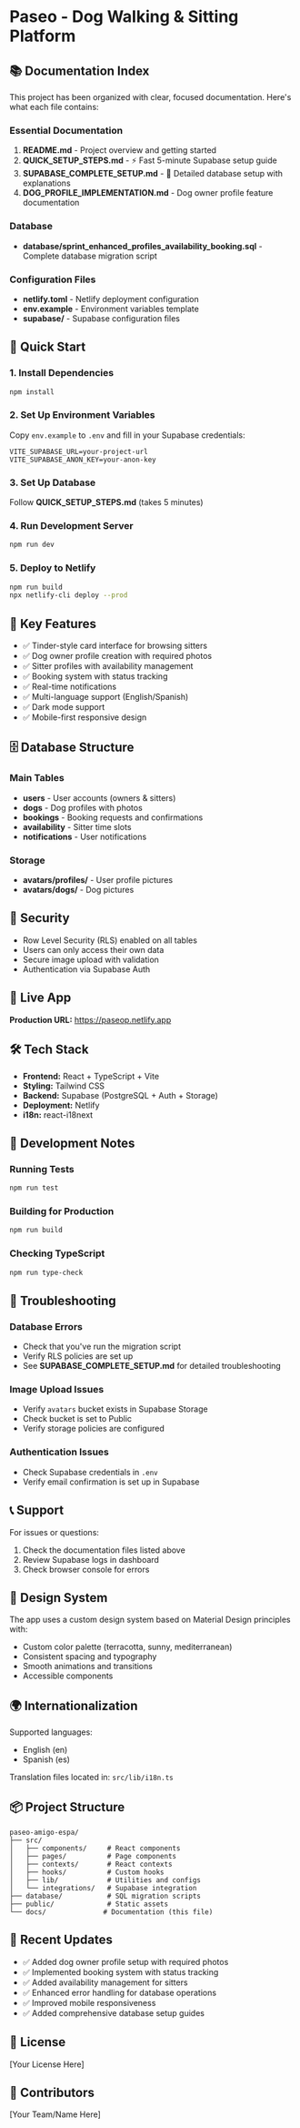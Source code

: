 # Paseo - Dog Walking & Sitting Platform

## 📚 Documentation Index

This project has been organized with clear, focused documentation. Here's what each file contains:

### Essential Documentation

1. **README.md** - Project overview and getting started
2. **QUICK_SETUP_STEPS.md** - ⚡ Fast 5-minute Supabase setup guide
3. **SUPABASE_COMPLETE_SETUP.md** - 📖 Detailed database setup with explanations
4. **DOG_PROFILE_IMPLEMENTATION.md** - Dog owner profile feature documentation

### Database

- **database/sprint_enhanced_profiles_availability_booking.sql** - Complete database migration script

### Configuration Files

- **netlify.toml** - Netlify deployment configuration
- **env.example** - Environment variables template
- **supabase/** - Supabase configuration files

## 🚀 Quick Start

### 1. Install Dependencies
```bash
npm install
```

### 2. Set Up Environment Variables
Copy `env.example` to `.env` and fill in your Supabase credentials:
```
VITE_SUPABASE_URL=your-project-url
VITE_SUPABASE_ANON_KEY=your-anon-key
```

### 3. Set Up Database
Follow **QUICK_SETUP_STEPS.md** (takes 5 minutes)

### 4. Run Development Server
```bash
npm run dev
```

### 5. Deploy to Netlify
```bash
npm run build
npx netlify-cli deploy --prod
```

## 🎯 Key Features

- ✅ Tinder-style card interface for browsing sitters
- ✅ Dog owner profile creation with required photos
- ✅ Sitter profiles with availability management
- ✅ Booking system with status tracking
- ✅ Real-time notifications
- ✅ Multi-language support (English/Spanish)
- ✅ Dark mode support
- ✅ Mobile-first responsive design

## 🗄️ Database Structure

### Main Tables
- **users** - User accounts (owners & sitters)
- **dogs** - Dog profiles with photos
- **bookings** - Booking requests and confirmations
- **availability** - Sitter time slots
- **notifications** - User notifications

### Storage
- **avatars/profiles/** - User profile pictures
- **avatars/dogs/** - Dog pictures

## 🔐 Security

- Row Level Security (RLS) enabled on all tables
- Users can only access their own data
- Secure image upload with validation
- Authentication via Supabase Auth

## 📱 Live App

**Production URL:** https://paseop.netlify.app

## 🛠️ Tech Stack

- **Frontend:** React + TypeScript + Vite
- **Styling:** Tailwind CSS
- **Backend:** Supabase (PostgreSQL + Auth + Storage)
- **Deployment:** Netlify
- **i18n:** react-i18next

## 📝 Development Notes

### Running Tests
```bash
npm run test
```

### Building for Production
```bash
npm run build
```

### Checking TypeScript
```bash
npm run type-check
```

## 🐛 Troubleshooting

### Database Errors
- Check that you've run the migration script
- Verify RLS policies are set up
- See **SUPABASE_COMPLETE_SETUP.md** for detailed troubleshooting

### Image Upload Issues
- Verify `avatars` bucket exists in Supabase Storage
- Check bucket is set to Public
- Verify storage policies are configured

### Authentication Issues
- Check Supabase credentials in `.env`
- Verify email confirmation is set up in Supabase

## 📞 Support

For issues or questions:
1. Check the documentation files listed above
2. Review Supabase logs in dashboard
3. Check browser console for errors

## 🎨 Design System

The app uses a custom design system based on Material Design principles with:
- Custom color palette (terracotta, sunny, mediterranean)
- Consistent spacing and typography
- Smooth animations and transitions
- Accessible components

## 🌍 Internationalization

Supported languages:
- English (en)
- Spanish (es)

Translation files located in: `src/lib/i18n.ts`

## 📦 Project Structure

```
paseo-amigo-espa/
├── src/
│   ├── components/     # React components
│   ├── pages/          # Page components
│   ├── contexts/       # React contexts
│   ├── hooks/          # Custom hooks
│   ├── lib/            # Utilities and configs
│   └── integrations/   # Supabase integration
├── database/           # SQL migration scripts
├── public/             # Static assets
└── docs/              # Documentation (this file)
```

## 🔄 Recent Updates

- ✅ Added dog owner profile setup with required photos
- ✅ Implemented booking system with status tracking
- ✅ Added availability management for sitters
- ✅ Enhanced error handling for database operations
- ✅ Improved mobile responsiveness
- ✅ Added comprehensive database setup guides

## 📄 License

[Your License Here]

## 👥 Contributors

[Your Team/Name Here]
